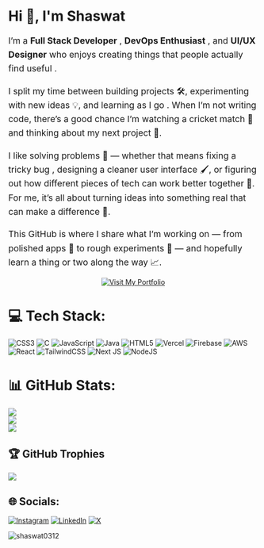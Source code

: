 <h1>Hi 👋, I'm Shaswat</h1>
<div style="font-size: 1.1rem; line-height: 1.6;">  <p>
    I’m a <strong>Full Stack Developer</strong> , <strong>DevOps Enthusiast</strong> , and <strong>UI/UX Designer</strong> 
    who enjoys creating things that people actually find useful .
  </p>
  <p>
    I split my time between building projects 🛠️, experimenting with new ideas 💡, and learning as I go . 
    When I’m not writing code, there’s a good chance I’m watching a cricket match 🏏 and thinking about my next project 🚀.
  </p>
  <p>
    I like solving problems 🧩 — whether that means fixing a tricky bug , designing a cleaner user interface 🖌️, 
    or figuring out how different pieces of tech can work better together 🔗. 
    For me, it’s all about turning ideas into something real that can make a difference 🌟.
  </p>
  <p>
    This GitHub is where I share what I’m working on — from polished apps 🎯 to rough experiments 🧪 — 
    and hopefully learn a thing or two along the way 📈.
  </p>
</div>


<p align="center">
  <a href="https://shaswat0312.vercel.app">
    <img src="https://img.shields.io/badge/Visit%20My%20Portfolio-%E2%9E%A1%EF%B8%8F-ffffff?style=for-the-badge&logo=vercel&logoColor=white&labelColor=1a1a1a&color=2c2c2c" alt="Visit My Portfolio" />
  </a>
</p>

# 💻 Tech Stack:
![CSS3](https://img.shields.io/badge/css3-%231572B6.svg?style=for-the-badge&logo=css3&logoColor=white) ![C](https://img.shields.io/badge/c-%2300599C.svg?style=for-the-badge&logo=c&logoColor=white) ![JavaScript](https://img.shields.io/badge/javascript-%23323330.svg?style=for-the-badge&logo=javascript&logoColor=%23F7DF1E) ![Java](https://img.shields.io/badge/java-%23ED8B00.svg?style=for-the-badge&logo=openjdk&logoColor=white) ![HTML5](https://img.shields.io/badge/html5-%23E34F26.svg?style=for-the-badge&logo=html5&logoColor=white) ![Vercel](https://img.shields.io/badge/vercel-%23000000.svg?style=for-the-badge&logo=vercel&logoColor=white) ![Firebase](https://img.shields.io/badge/firebase-%23039BE5.svg?style=for-the-badge&logo=firebase) ![AWS](https://img.shields.io/badge/AWS-%23FF9900.svg?style=for-the-badge&logo=amazon-aws&logoColor=white) ![React](https://img.shields.io/badge/react-%2320232a.svg?style=for-the-badge&logo=react&logoColor=%2361DAFB) ![TailwindCSS](https://img.shields.io/badge/tailwindcss-%2338B2AC.svg?style=for-the-badge&logo=tailwind-css&logoColor=white) ![Next JS](https://img.shields.io/badge/Next-black?style=for-the-badge&logo=next.js&logoColor=white) ![NodeJS](https://img.shields.io/badge/node.js-6DA55F?style=for-the-badge&logo=node.js&logoColor=white)
# 📊 GitHub Stats:
![](https://github-readme-stats.vercel.app/api?username=Shaswat0312&theme=dark&hide_border=false&include_all_commits=false&count_private=false)<br/>
![](https://nirzak-streak-stats.vercel.app/?user=Shaswat0312&theme=dark&hide_border=false)<br/>
![](https://github-readme-stats.vercel.app/api/top-langs/?username=Shaswat0312&theme=dark&hide_border=false&include_all_commits=false&count_private=false&layout=compact)

## 🏆 GitHub Trophies
![](https://github-profile-trophy.vercel.app/?username=Shaswat0312&theme=radical&no-frame=false&no-bg=true&margin-w=4)

## 🌐 Socials:
[![Instagram](https://img.shields.io/badge/Instagram-%23E4405F.svg?logo=Instagram&logoColor=white)](https://www.instagram.com/smisho_03) 
[![LinkedIn](https://img.shields.io/badge/LinkedIn-%230077B5.svg?logo=linkedin&logoColor=white)](https://www.linkedin.com/in/shaswatmishra3)
[![X](https://img.shields.io/badge/-%230077B5.svg?logo=x&logoColor=black)](https://x.com/Shaswat031204)

<p align="left"> <img src="https://komarev.com/ghpvc/?username=shaswat0312&label=Profile%20views&color=0e75b6&style=flat" alt="shaswat0312" /> </p>

